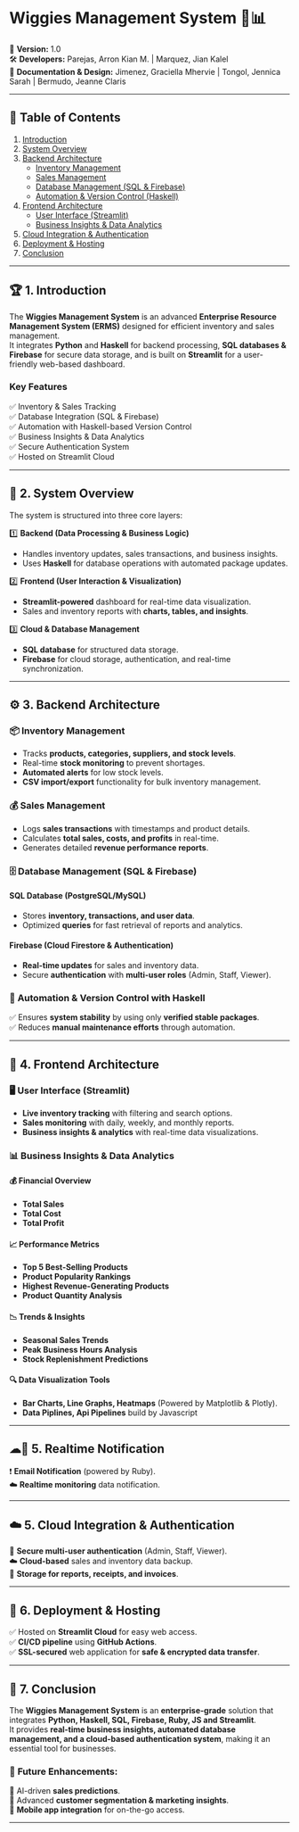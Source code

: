 # **Wiggies Management System** 🍦📊  

📅 **Version:** 1.0  
🛠️ **Developers:** Parejas, Arron Kian M. | Marquez, Jian Kalel  
🎨 **Documentation & Design:** Jimenez, Graciella Mhervie | Tongol, Jennica Sarah | Bermudo, Jeanne Claris  

---

## 📖 **Table of Contents**  
1. [Introduction](#introduction)  
2. [System Overview](#system-overview)  
3. [Backend Architecture](#backend-architecture)  
   - [Inventory Management](#inventory-management)  
   - [Sales Management](#sales-management)  
   - [Database Management (SQL & Firebase)](#database-management-sql--firebase)  
   - [Automation & Version Control (Haskell)](#automation--version-control-haskell)  
4. [Frontend Architecture](#frontend-architecture)  
   - [User Interface (Streamlit)](#user-interface-streamlit)  
   - [Business Insights & Data Analytics](#business-insights--data-analytics)  
5. [Cloud Integration & Authentication](#cloud-integration--authentication)  
6. [Deployment & Hosting](#deployment--hosting)  
7. [Conclusion](#conclusion)  

---

## 🏆 **1. Introduction**  

The **Wiggies Management System** is an advanced **Enterprise Resource Management System (ERMS)** designed for efficient inventory and sales management.  
It integrates **Python** and **Haskell** for backend processing, **SQL databases & Firebase** for secure data storage, and is built on **Streamlit** for a user-friendly web-based dashboard.  

### **Key Features**  
✅ Inventory & Sales Tracking  
✅ Database Integration (SQL & Firebase)  
✅ Automation with Haskell-based Version Control  
✅ Business Insights & Data Analytics  
✅ Secure Authentication System  
✅ Hosted on Streamlit Cloud  

---

## 📌 **2. System Overview**  

The system is structured into three core layers:  

1️⃣ **Backend (Data Processing & Business Logic)**  
   - Handles inventory updates, sales transactions, and business insights.  
   - Uses **Haskell** for database operations with automated package updates.  

2️⃣ **Frontend (User Interaction & Visualization)**  
   - **Streamlit-powered** dashboard for real-time data visualization.  
   - Sales and inventory reports with **charts, tables, and insights**.  

3️⃣ **Cloud & Database Management**  
   - **SQL database** for structured data storage.  
   - **Firebase** for cloud storage, authentication, and real-time synchronization.  

---

## ⚙️ **3. Backend Architecture**  

### 📦 **Inventory Management**  
- Tracks **products, categories, suppliers, and stock levels**.  
- Real-time **stock monitoring** to prevent shortages.  
- **Automated alerts** for low stock levels.  
- **CSV import/export** functionality for bulk inventory management.  

### 💰 **Sales Management**  
- Logs **sales transactions** with timestamps and product details.  
- Calculates **total sales, costs, and profits** in real-time.  
- Generates detailed **revenue performance reports**.  

### 🗄 **Database Management (SQL & Firebase)**  

#### **SQL Database (PostgreSQL/MySQL)**  
- Stores **inventory, transactions, and user data**.  
- Optimized **queries** for fast retrieval of reports and analytics.  

#### **Firebase (Cloud Firestore & Authentication)**  
- **Real-time updates** for sales and inventory data.  
- Secure **authentication** with **multi-user roles** (Admin, Staff, Viewer).  

### 🔄 **Automation & Version Control with Haskell**  
✅ Ensures **system stability** by using only **verified stable packages**.  
✅ Reduces **manual maintenance efforts** through automation.  

---

## 🎨 **4. Frontend Architecture**  

### 🖥 **User Interface (Streamlit)**  
- **Live inventory tracking** with filtering and search options.  
- **Sales monitoring** with daily, weekly, and monthly reports.  
- **Business insights & analytics** with real-time data visualizations.  

### 📊 **Business Insights & Data Analytics**  

#### **💰 Financial Overview**  
- **Total Sales**  
- **Total Cost**  
- **Total Profit**  

#### **📈 Performance Metrics**  
- **Top 5 Best-Selling Products**  
- **Product Popularity Rankings**  
- **Highest Revenue-Generating Products**  
- **Product Quantity Analysis**  

#### **📉 Trends & Insights**  
- **Seasonal Sales Trends**  
- **Peak Business Hours Analysis**  
- **Stock Replenishment Predictions**  

#### **🔍 Data Visualization Tools**  
- **Bar Charts, Line Graphs, Heatmaps** (Powered by Matplotlib & Plotly).
- **Data Piplines, Api Pipelines** build by Javascript 

---


## ☁📳 **5. Realtime Notification**  

❗️ **Email Notification** (powered by Ruby).  
☁️ **Realtime monitoring** data notification.  

---

## ☁️ **5. Cloud Integration & Authentication**  

🔐 **Secure multi-user authentication** (Admin, Staff, Viewer).  
☁️ **Cloud-based** sales and inventory data backup.  
📂 **Storage for reports, receipts, and invoices**.  

---

## 🚀 **6. Deployment & Hosting**  

✅ Hosted on **Streamlit Cloud** for easy web access.  
✅ **CI/CD pipeline** using **GitHub Actions**.  
✅ **SSL-secured** web application for **safe & encrypted data transfer**.  

---

## 🎯 **7. Conclusion**  

The **Wiggies Management System** is an **enterprise-grade** solution that integrates **Python, Haskell, SQL, Firebase, Ruby, JS and Streamlit**.  
It provides **real-time business insights, automated database management, and a cloud-based authentication system**, making it an essential tool for businesses.  

### 🚀 **Future Enhancements:**  
🔹 AI-driven **sales predictions**.  
🔹 Advanced **customer segmentation & marketing insights**.  
🔹 **Mobile app integration** for on-the-go access.  

---
